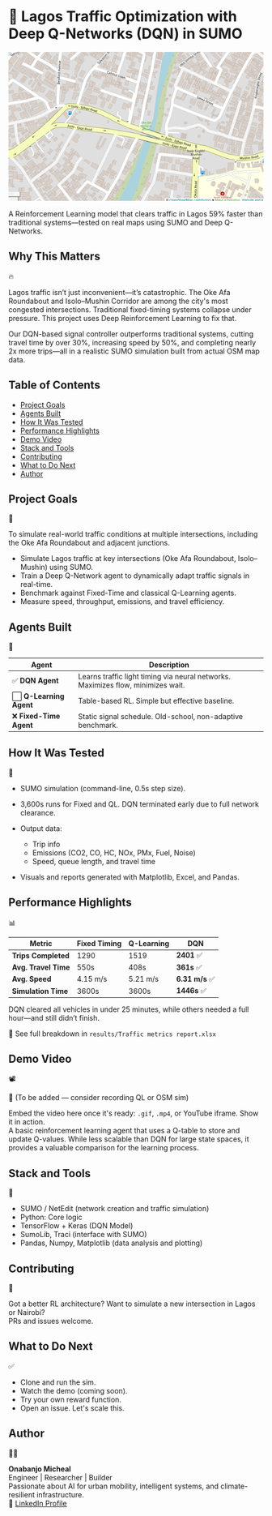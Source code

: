 # 🚦 Lagos Traffic Optimization with Deep Q-Networks (DQN) in SUMO

![Isolo-Egbe Map](https://raw.githubusercontent.com/Onabanjomicheal/Adaptive-Traffic-Signal-DQN/main/isolo_egbe.png)

A Reinforcement Learning model that clears traffic in Lagos 59% faster than traditional systems—tested on real maps using SUMO and Deep Q-Networks.

## Why This Matters  
🔥

Lagos traffic isn’t just inconvenient—it’s catastrophic. The Oke Afa Roundabout and Isolo–Mushin Corridor are among the city's most congested intersections. Traditional fixed-timing systems collapse under pressure. This project uses Deep Reinforcement Learning to fix that.

Our DQN-based signal controller outperforms traditional systems, cutting travel time by over 30%, increasing speed by 50%, and completing nearly 2x more trips—all in a realistic SUMO simulation built from actual OSM map data.

## Table of Contents

- [Project Goals](#project-goals)
- [Agents Built](#agents-built)
- [How It Was Tested](#how-it-was-tested)
- [Performance Highlights](#performance-highlights)
- [Demo Video](#demo-video)
- [Stack and Tools](#stack-and-tools)
- [Contributing](#contributing)
- [What to Do Next](#what-to-do-next)
- [Author](#author)

## Project Goals  
🎯

To simulate real-world traffic conditions at multiple intersections, including the Oke Afa Roundabout and adjacent junctions.

- Simulate Lagos traffic at key intersections (Oke Afa Roundabout, Isolo–Mushin) using SUMO.
- Train a Deep Q-Network agent to dynamically adapt traffic signals in real-time.
- Benchmark against Fixed-Time and classical Q-Learning agents.
- Measure speed, throughput, emissions, and travel efficiency.

## Agents Built  
🧠

| Agent                  | Description                                                                      |
| ---------------------- | -------------------------------------------------------------------------------- |
| ✅ **DQN Agent**        | Learns traffic light timing via neural networks. Maximizes flow, minimizes wait. |
| ⬜ **Q-Learning Agent** | Table-based RL. Simple but effective baseline.                                   |
| ❌ **Fixed-Time Agent** | Static signal schedule. Old-school, non-adaptive benchmark.                      |

## How It Was Tested  
🧪

- SUMO simulation (command-line, 0.5s step size).
- 3,600s runs for Fixed and QL. DQN terminated early due to full network clearance.
- Output data:

  - Trip info  
  - Emissions (CO2, CO, HC, NOx, PMx, Fuel, Noise)  
  - Speed, queue length, and travel time

- Visuals and reports generated with Matplotlib, Excel, and Pandas.

## Performance Highlights  
📊

| Metric               | Fixed Timing | Q-Learning | DQN            |
| -------------------- | ------------ | ---------- | -------------- |
| **Trips Completed**  | 1290         | 1519       | **2401** ✅     |
| **Avg. Travel Time** | 550s         | 408s       | **361s** ✅     |
| **Avg. Speed**       | 4.15 m/s     | 5.21 m/s   | **6.31 m/s** ✅ |
| **Simulation Time**  | 3600s        | 3600s      | **1446s** ✅    |

DQN cleared all vehicles in under 25 minutes, while others needed a full hour—and still didn’t finish.

📁 See full breakdown in `results/Traffic metrics report.xlsx`

## Demo Video  
📽️

🚧 (To be added — consider recording QL or OSM sim)

Embed the video here once it's ready: `.gif`, `.mp4`, or YouTube iframe. Show it in action.  
A basic reinforcement learning agent that uses a Q-table to store and update Q-values. While less scalable than DQN for large state spaces, it provides a valuable comparison for the learning process.

## Stack and Tools  
🧰

- SUMO / NetEdit (network creation and traffic simulation)
- Python: Core logic
- TensorFlow + Keras (DQN Model)
- SumoLib, Traci (interface with SUMO)
- Pandas, Numpy, Matplotlib (data analysis and plotting)

## Contributing  
🤝

Got a better RL architecture? Want to simulate a new intersection in Lagos or Nairobi?  
PRs and issues welcome.

## What to Do Next  
✅

- Clone and run the sim.
- Watch the demo (coming soon).
- Try your own reward function.
- Open an issue. Let's scale this.

## Author  
👨‍💻

**Onabanjo Micheal**  
Engineer | Researcher | Builder  
Passionate about AI for urban mobility, intelligent systems, and climate-resilient infrastructure.  
🔗 [LinkedIn Profile](https://www.linkedin.com/in/micheal-onabanjo/)
